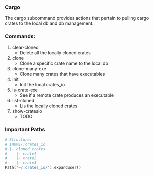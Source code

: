 ### Cargo

The cargo subcommand provides actions that pertain to pulling 
cargo crates to the local db and db management. 

### Commands:

1. clear-cloned
    - Delete all the locally cloned crates
2. clone
    - Clone a specific crate name to the local db
3. clone-many-exe
    - Clone many crates that have executables 
4. init 
    - Init the local crates_io
5. is-crate-exe
    - See if a remote crate produces an executable
6. list-cloned 
    - Lis the locally cloned crates
7. show-cratesio 
    - TODO

### Important Paths

```python
# Structure:
# $HOME/.crates_io
# |- cloned_crates
#    |- crate1
#    |- crate2
#    |- crate3
Path("~/.crates_io/").expanduser()
```



